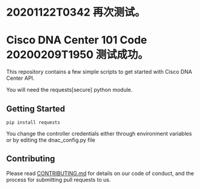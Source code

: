 # 20201122T0342 再次测试。
# Cisco DNA Center 101 Code   20200209T1950 测试成功。

This repository contains a few simple scripts to get started with Cisco DNA Center API.

You will need the requests[secure] python module.

## Getting Started

```buildoutcfg
pip install requests
```

You change the controller credentials either through environment variables or by editing the dnac_config.py file

## Contributing

Please read [CONTRIBUTING.md](./CONTRIBUTING.md) for details on our code of conduct, and the process for submitting pull requests to us.
